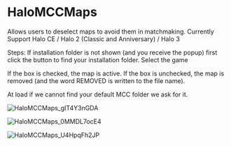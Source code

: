 # HaloMCCMaps

Allows users to deselect maps to avoid them in matchmaking.
Currently Support Halo CE / Halo 2 (Classic and Anniversary) / Halo 3

Steps:
If installation folder is not shown (and you receive the popup) first click the button to find your installation folder.
Select the game

If the box is checked, the map is active.
If the box is unchecked, the map is removed (and the word REMOVED is written to the file name).


At load if we cannot find your default MCC folder we ask for it.

![HaloMCCMaps_gIT4Y3nGDA](https://github.com/theffapanda/HaloMCCMapSelector/assets/148169591/5f14d9d8-14fe-4f72-8c81-c9fcd20e521b)

![HaloMCCMaps_0MMDL7ocE4](https://github.com/theffapanda/HaloMCCMapSelector/assets/148169591/c845145b-f63c-410c-960c-49587de394bc)

![HaloMCCMaps_U4HpqFh2JP](https://github.com/theffapanda/HaloMCCMapSelector/assets/148169591/15922904-5c6a-4d97-8762-9098a4954fb3)
